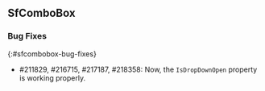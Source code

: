 ## SfComboBox

### Bug Fixes
{:#sfcombobox-bug-fixes}

* \#211829, #216715, #217187, #218358: Now, the `IsDropDownOpen` property is working properly.